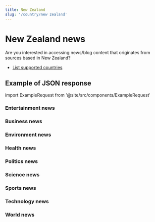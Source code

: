 ```yaml
---
title: New Zealand
slug: '/country/new zealand'
---
```


# New Zealand news

Are you interested in accessing news/blog content that originates from sources based in New Zealand?

- [List supported countries](/articles/countries)

## Example of JSON response

import ExampleRequest from '@site/src/components/ExampleRequest'

### Entertainment news
<ExampleRequest url="https://apitube.io/v1/news/articles?limit=2&category=news/Arts_and_Entertainment&country=nz"></ExampleRequest>

### Business news
<ExampleRequest url="https://apitube.io/v1/news/articles?limit=2&category=news/Business&country=nz"></ExampleRequest>

### Environment news
<ExampleRequest url="https://apitube.io/v1/news/articles?limit=2&category=news/Environment&country=nz"></ExampleRequest>

### Health news
<ExampleRequest url="https://apitube.io/v1/news/articles?limit=2&category=news/Health&country=nz"></ExampleRequest>

### Politics news
<ExampleRequest url="https://apitube.io/v1/news/articles?limit=2&category=news/Politics&country=nz"></ExampleRequest>

### Science news
<ExampleRequest url="https://apitube.io/v1/news/articles?limit=2&category=news/Science&country=nz"></ExampleRequest>

### Sports news
<ExampleRequest url="https://apitube.io/v1/news/articles?limit=2&category=news/Sports&country=nz"></ExampleRequest>

### Technology news
<ExampleRequest url="https://apitube.io/v1/news/articles?limit=2&category=news/Technology&country=nz"></ExampleRequest>

### World news
<ExampleRequest url="https://apitube.io/v1/news/articles?limit=2&category=news/World&country=nz"></ExampleRequest>
